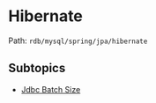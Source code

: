 # Hibernate

Path: `rdb/mysql/spring/jpa/hibernate`

## Subtopics
- [Jdbc Batch Size](./jdbc_batch_size/README.md)
